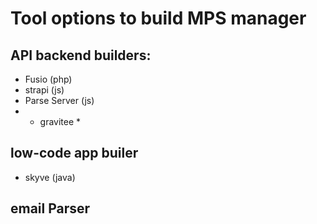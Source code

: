 # Tool options to build MPS manager

## API backend builders: 
* Fusio (php)
* strapi (js)
* Parse Server (js)
* * gravitee *

## low-code app builer
* skyve (java)

## email Parser
